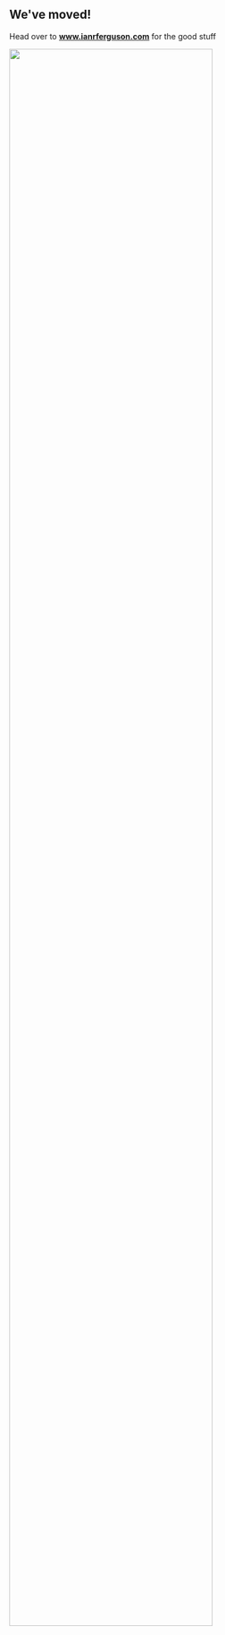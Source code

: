 ## We've moved!

Head over to **www.ianrferguson.com** for the good stuff 

<img src="https://a3.espncdn.com/combiner/i?img=%2Fphoto%2F2022%2F0220%2Fr976761_1296x729_16%2D9.jpg" width=85%>